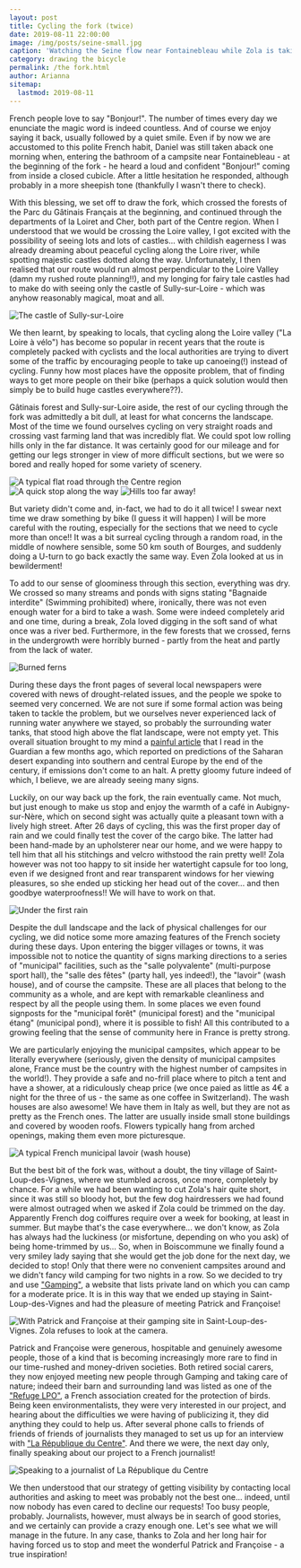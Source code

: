 ```yaml
---
layout: post
title: Cycling the fork (twice)
date: 2019-08-11 22:00:00
image: /img/posts/seine-small.jpg
caption: 'Watching the Seine flow near Fontainebleau while Zola is taking a refreshing swim'
category: drawing the bicycle
permalink: /the fork.html
author: Arianna
sitemap:
  lastmod: 2019-08-11
---
```


French people love to say "Bonjour!". The number of times every day we enunciate the magic word is indeed countless. And of course we enjoy saying it back, usually followed by a quiet smile. Even if by now we are accustomed to this polite French habit, Daniel was still taken aback one morning when, entering the bathroom of a campsite near Fontainebleau - at the beginning of the fork - he heard a loud and confident "Bonjour!" coming from inside a closed cubicle. After a little hesitation he responded, although probably in a more sheepish tone (thankfully I wasn't there to check). 

With this blessing, we set off to draw the fork, which crossed the forests of the Parc du Gâtinais Français at the beginning, and continued through the departments of la Loiret and Cher, both part of the Centre region. When I understood that we would be crossing the Loire valley, I got excited with the possibility of seeing lots and lots of castles... with childish eagerness I was already dreaming about peaceful cycling along the Loire river, while spotting majestic castles dotted along the way. Unfortunately, I then realised that our route would run almost perpendicular to the Loire Valley (damn my rushed route planning!!), and my longing for fairy tale castles had to make do with seeing only the castle of Sully-sur-Loire - which was anyhow reasonably magical, moat and all. 

<img class="img-responsive" src=" /img/posts/castle-small.jpg" alt="The castle of Sully-sur-Loire">

We then learnt, by speaking to locals, that cycling along the Loire valley ("La Loire à vélo") has become so popular in recent years that the route is completely packed with cyclists and the local authorities are trying to divert some of the traffic by encouraging people to take up canoeing(!) instead of cycling. Funny how most places have the opposite problem, that of finding ways to get more people on their bike (perhaps a quick solution would then simply be to build huge castles everywhere??).

Gâtinais forest and Sully-sur-Loire aside, the rest of our cycling through the fork was admittedly a bit dull, at least for what concerns the landscape. Most of the time we found ourselves cycling on very straight roads and crossing vast farming land that was incredibly flat. We could spot low rolling hills only in the far distance. It was certainly good for our mileage and for getting our legs stronger in view of more difficult sections, but we were so bored and really hoped for some variety of scenery. 

<img class="img-responsive" src=" /img/posts/flat-road-small.jpg" alt="A typical flat road through the Centre region">

<img class="img-responsive" src=" /img/posts/ari-zola1-small.jpg" alt="A quick stop along the way">

<img class="img-responsive" src=" /img/posts/dan-zola1-small.jpg" alt="Hills too far away!">

But variety didn't come and, in-fact, we had to do it all twice! I swear next time we draw something by bike (I guess it will happen) I will be more careful with the routing, especially for the sections that we need to cycle more than once!! It was a bit surreal cycling through a random road, in the middle of nowhere sensible, some 50 km south of Bourges, and suddenly doing a U-turn to go back exactly the same way. Even Zola looked at us in bewilderment!

To add to our sense of gloominess through this section, everything was dry. We crossed so many streams and ponds with signs stating "Bagnaide interdite" (Swimming prohibited) where, ironically, there was not even enough water for a bird to take a wash. Some were indeed completely arid and one time, during a break, Zola loved digging in the soft sand of what once was a river bed. Furthermore, in the few forests that we crossed, ferns in the undergrowth were horribly burned - partly from the heat and partly from the lack of water.  

<img class="img-responsive" src=" /img/posts/ferns-small.jpg" alt="Burned ferns">

During these days the front pages of several local newspapers were covered with news of drought-related issues, and the people we spoke to seemed very concerned. We are not sure if some formal action was being taken to tackle the problem, but we ourselves never experienced lack of running water anywhere we stayed, so probably the surrounding water tanks, that stood high above the flat landscape, were not empty yet. This overall situation brought to my mind a <a class="special" href="https://www.theguardian.com/environment/2019/may/18/climate-crisis-heat-is-on-global-heating-four-degrees-2100-change-way-we-live">painful article</a> that I read in the Guardian a few months ago, which reported on predictions of the Saharan desert expanding into southern and central Europe by the end of the century, if emissions don't come to an halt. A pretty gloomy future indeed of which, I believe, we are already seeing many signs.

Luckily, on our way back up the fork, the rain eventually came. Not much, but just enough to make us stop and enjoy the warmth of a café in Aubigny-sur-Nère, which on second sight was actually quite a pleasant town with a lively high street. After 26 days of cycling, this was the first proper day of rain and we could finally test the cover of the cargo bike. The latter had been hand-made by an upholsterer near our home, and we were happy to tell him that all his stitchings and velcro withstood the rain pretty well! Zola however was not too happy to sit inside her watertight capsule for too long, even if we designed front and rear transparent windows for her viewing pleasures, so she ended up sticking her head out of the cover... and then goodbye waterproofness!! We will have to work on that.  

<img class="img-responsive" src=" /img/posts/rain-small.jpg" alt="Under the first rain">

Despite the dull landscape and the lack of physical challenges for our cycling, we did notice some more amazing features of the French society during these days. Upon entering the bigger villages or towns, it was impossible not to notice the quantity of signs marking directions to a series of "municipal" facilities, such as the "salle polyvalente" (multi-purpose sport hall), the "salle des fêtes" (party hall, yes indeed!), the "lavoir" (wash house), and of course the campsite. These are all places that belong to the community as a whole, and are kept with remarkable cleanliness and respect by all the people using them. In some places we even found signposts for the "municipal forêt" (municipal forest) and the "municipal étang" (municipal pond), where it is possible to fish! All this contributed to a growing feeling that the sense of community here in France is pretty strong.   

We are particularly enjoying the municipal campsites, which appear to be literally everywhere (seriously, given the density of municipal campsites alone, France must be the country with the highest number of campsites in the world!). They provide a safe and no-frill place where to pitch a tent and have a shower, at a ridiculously cheap price (we once paied as little as 4€ a night for the three of us - the same as one coffee in Switzerland). The wash houses are also awesome! We have them in Italy as well, but they are not as pretty as the French ones. The latter are usually inside small stone buildings and covered by wooden roofs. Flowers typically hang from arched openings, making them even more picturesque.      

<img class="img-responsive" src=" /img/posts/lavoir-small.jpg" alt="A typical French municipal lavoir (wash house)">

But the best bit of the fork was, without a doubt, the tiny village of Saint-Loup-des-Vignes, where we stumbled across, once more, completely by chance. For a while we had been wanting to cut Zola's hair quite short, since it was still so bloody hot, but the few dog hairdressers we had found were almost outraged when we asked if Zola could be trimmed on the day. Apparently French dog coiffures require over a week for booking, at least in summer. But maybe that's the case everywhere... we don't know, as Zola has always had the luckiness (or misfortune, depending on who you ask) of being home-trimmed by us... So, when in Boiscommune we finally found a very smiley lady saying that she would get the job done for the next day, we decided to stop! Only that there were no convenient campsites around and we didn't fancy wild camping for two nights in a row. So we decided to try and use <a class="special" href="https://www.gamping.com/">"Gamping"</a>, a website that lists private land on which you can camp for a moderate price. It is in this way that we ended up staying in Saint-Loup-des-Vignes and had the pleasure of meeting Patrick and Françoise! 

<img class="img-responsive" src=" /img/posts/patrick-and-francoise-small.jpg" alt="With Patrick and Françoise at their gamping site in Saint-Loup-des-Vignes. Zola refuses to look at the camera.">

Patrick and Françoise were generous, hospitable and genuinely awesome people, those of a kind that is becoming increasingly more rare to find in our time-rushed and money-driven societies. Both retired social carers, they now enjoyed meeting new people through Gamping and taking care of nature; indeed their barn and surrounding land was listed as one of the <a class="special" href="https://refuges.lpo.fr">"Refuge LPO"</a>, a French association created for the protection of birds. Being keen environmentalists, they were very interested in our project, and hearing about the difficulties we were having of publicizing it, they did anything they could to help us. After several phone calls to friends of friends of friends of journalists they managed to set us up for an interview with <a class="special" href="https://www.larep.fr">"La République du Centre"</a>. And there we were, the next day only, finally speaking about our project to a French journalist! 

<img class="img-responsive" src=" /img/posts/rep-small.jpg" alt="Speaking to a journalist of La République du Centre">   

We then understood that our strategy of getting visibility by contacting local authorities and asking to meet was probably not the best one... indeed, until now nobody has even cared to decline our requests! Too busy people, probably. Journalists, however, must always be in search of good stories, and we certainly can provide a crazy enough one. Let's see what we will manage in the future. In any case, thanks to Zola and her long hair for having forced us to stop and meet the wonderful Patrick and Françoise - a true inspiration!